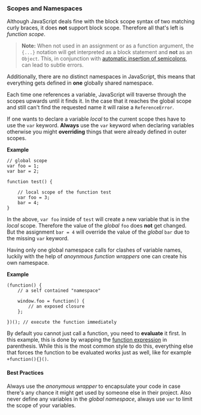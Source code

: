 ### Scopes and Namespaces

Although JavaScript deals fine with the block scope syntax of two matching curly
braces, it does **not** support block scope. Therefore all that's left is *function
scope*.

> **Note:** When not used in an assignment or as a function argument, the `{...}`
> notation will get interpreted as a block statement and **not** as an `Object`. 
> This, in conjunction with 
> [automatic insertion of semicolons](#automatic-semicolon-insertion), can lead
> to subtle errors.

Additionally, there are no distinct namespaces in JavaScript, this means that 
everything gets defined in **one** globally shared namespace.

Each time one references a variable, JavaScript will traverse through the scopes 
upwards until it finds it. In the case that it reaches the global scope and still 
can't find the requested name it will raise a `ReferenceError`.

If one wants to declare a variable *local* to the current scope thes have to use 
the `var` keyword. **Always** use the `var` keyword when declaring variables
otherwise you might **overriding** things that were already defined in outer
scopes.

**Example**

    // global scope
    var foo = 1;
    var bar = 2;

    function test() {

        // local scope of the function test
        var foo = 3;
        bar = 4;
    }

In the above, `var foo` inside of `test` will create a new variable that is in
the *local* scope. Therefore the value of the *global* `foo` does **not** get
changed. But the assignment `bar = 4` will override the value of the *global*
`bar` due to the missing `var` keyword.

Having only one global namespace calls for clashes of variable names, luckily
with the help of *anoynmous function wrappers* one can create his own namespace.

**Example**

    (function() {
        // a self contained "namespace"
        
        window.foo = function() {
            // an exposed closure
        };

    })(); // execute the function immediately

By default you cannot just call a function, you need to **evaluate** it first. 
In this example, this is done by wrapping the 
[function expression](#functions-and-statements) in parenthesis. While this is 
the most common style to do this, everything else that forces the function to be 
evaluated works just as well, like for example `+function(){}()`.

#### Best Practices
Always use the *anonymous wrapper* to encapsulate your code in case there's any 
chance it might get used by someone else in their project. Also never define any 
variables in the *global namespace*, always use `var` to limit the scope of your 
variables.

